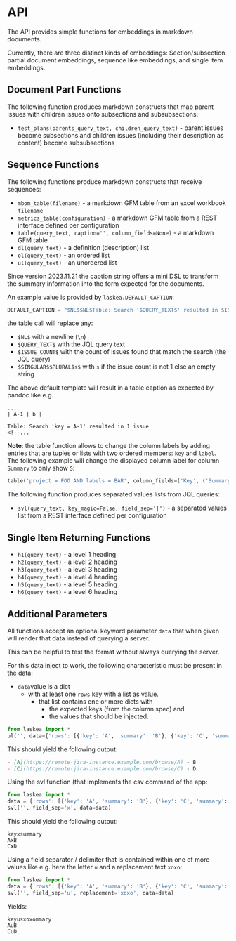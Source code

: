# API

The API provides simple functions for embeddings in markdown documents.

Currently, there are three distinct kinds of embeddings: Section/subsection partial document embeddings, sequence like embeddings, and single item embeddings.

## Document Part Functions

The following function produces markdown constructs that map parent issues with children issues onto subsections and subsubsections:

* `test_plans(parents_query_text, children_query_text)` - parent issues become subsections and children issues (including their description as content) become subsubsections

## Sequence Functions

The following functions produce markdown constructs that receive sequences:

* `mbom_table(filename)` - a markdown GFM table from an excel workbook `filename`
* `metrics_table(configuration)` - a markdown GFM table from a REST interface defined per configuration
* `table(query_text, caption='', column_fields=None)` - a markdown GFM table
* `dl(query_text)` - a definition (description) list
* `ol(query_text)` - an ordered list
* `ul(query_text)` - an unordered list

Since version 2023.11.21 the caption string offers a mini DSL to transform the summary information
into the form expected for the documents.

An example value is provided by `laskea.DEFAULT_CAPTION`:

```python
DEFAULT_CAPTION = "$NL$$NL$Table: Search '$QUERY_TEXT$' resulted in $ISSUE_COUNT$ issue$SINGULAR$$PLURAL$s$"
``` 

the table call will replace any:

* `$NL$` with a newline (`\n`)
* `$QUERY_TEXT$` with the JQL query text
* `$ISSUE_COUNT$` with the count of issues found that match the search (the JQL query)
* `$SINGULAR$$PLURAL$s$` with `s` if the issue count is not 1 else an empty string

The above default template will result in a table caption as expected by pandoc like e.g.

```
...
| A-1 | b |

Table: Search 'key = A-1' resulted in 1 issue
<!--...
```

**Note**: the table function allows to change the column labels by adding entries that are tuples or lists with two ordered members: `key` and `label`. 
The following example will change the displayed column label for column `Summary` to only show `S`:

```python
table('project = FOO AND labels = BAR', column_fields=('Key', ('Summary', 'S'), 'Baz', 'Quux'))
```

The following function produces separated values lists from JQL queries:

* `svl(query_text, key_magic=False, field_sep='|')` - a separated values list from a REST interface defined per configuration

## Single Item Returning Functions

* `h1(query_text)` - a level 1 heading
* `h2(query_text)` - a level 2 heading
* `h3(query_text)` - a level 3 heading
* `h4(query_text)` - a level 4 heading
* `h5(query_text)` - a level 5 heading
* `h6(query_text)` - a level 6 heading

## Additional Parameters

All functions accept an optional keyword parameter `data` that when given will render that data instead of querying a server.

This can be helpful to test the format without always querying the server.

For this data inject to work, the following characteristic must be present in the data:

* `data`value is a dict
    * with at least one `rows` key with a list as value.
        * that list contains one or more dicts with 
            * the expected keys (from the column spec) and
            * the values that should be injected.

```python
from laskea import *
ul('', data={'rows': [{'key': 'A', 'summary': 'B'}, {'key': 'C', 'summary': 'D'}]})
```

This should yield the following output:

```markdown
- [A](https://remote-jira-instance.example.com/browse/A) - B
- [C](https://remote-jira-instance.example.com/browse/C) - D

```

Using the svl function (that implements the csv command of the app:

```python
from laskea import *
data = {'rows': [{'key': 'A', 'summary': 'B'}, {'key': 'C', 'summary': 'D'}]}
svl('', field_sep='x', data=data)
```

This should yield the following output:

```csv
keyxsummary
AxB
CxD

```

Using a field separator / delimiter that is contained within one of more values
like e.g. here the letter `u` and a replacement text `xoxo`:

```python
from laskea import *
data = {'rows': [{'key': 'A', 'summary': 'B'}, {'key': 'C', 'summary': 'D'}]}
svl('', field_sep='u', replacement='xoxo', data=data)
```

Yields:

```csv
keyusxoxommary
AuB
CuD

```
